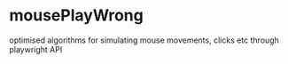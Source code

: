 # mousePlayWrong
optimised algorithms for simulating mouse movements, clicks etc through playwright API
